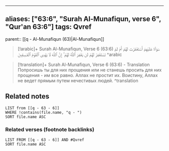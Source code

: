 
---
aliases: ["63:6", "Surah Al-Munafiqun, verse 6", "Qur'an 63:6"]
tags: Qvref
---

parent:: [[q - Al-Munafiqun (63)|Al-Munafiqun]]

> [!arabic]+ Surah Al-Munafiqun, Verse 6 (63:6)
> <span class="quran-arabic">سَوَآءٌ عَلَيْهِمْ أَسْتَغْفَرْتَ لَهُمْ أَمْ لَمْ تَسْتَغْفِرْ لَهُمْ لَن يَغْفِرَ ٱللَّهُ لَهُمْ ۚ إِنَّ ٱللَّهَ لَا يَهْدِى ٱلْقَوْمَ ٱلْفَـٰسِقِينَ</span>
^arabic

> [!translation]+ Surah Al-Munafiqun, Verse 6 (63:6) - Translation
> Попросишь ты для них прощения или не станешь просить для них прощения - им все равно. Аллах не простит их. Воистину, Аллах не ведет прямым путем нечестивых людей.
^translation



## Related notes
```dataview
LIST from [[q - 63 - 6]]
WHERE !contains(file.name, "q - ")
SORT file.name ASC
```

### Related verses (footnote backlinks)
```dataview
LIST FROM [[q - 63 - 6]] AND #Qvref
SORT file.name ASC
```

